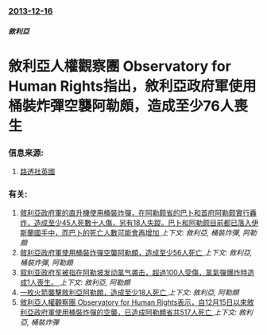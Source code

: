 ### [2013-12-16](/news/2013/12/16/index.md)

##### 敘利亞
#  敘利亞人權觀察團 Observatory for Human Rights指出，敘利亞政府軍使用桶裝炸彈空襲阿勒頗，造成至少76人喪生 




### 信息来源:

1. [路透社英國](http://uk.reuters.com/article/2013/12/17/uk-syria-crisis-aleppo-idUKBRE9BG12420131217)

### 有关:

1. [敘利亞政府軍的直升機使用桶裝炸彈，在阿勒颇省的巴卜和首府阿勒颇實行轟炸，造成至少45人死數十人傷，另有18人失蹤。巴卜和阿勒颇目前都已落入伊斯蘭國手中，而巴卜的死亡人數可能會再增加 ](/news/2015/05/30/敘利亞政府軍的直升機使用桶裝炸彈-在阿勒颇省的巴卜和首府阿勒颇實行轟炸-造成至少45人死數十人傷-另有18人失蹤-巴卜和.md) _上下文: 敘利亞, 桶裝炸彈, 阿勒頗_
2. [ 敘利亞政府軍使用桶裝炸彈空襲阿勒頗，造成至少56人死亡 ](/news/2013/12/22/敘利亞政府軍使用桶裝炸彈空襲阿勒頗-造成至少56人死亡.md) _上下文: 敘利亞, 桶裝炸彈, 阿勒頗_
3. [叙利亚政府军被指在阿勒坡发动氯气袭击，超過100人受傷，氯氣彈爆炸時造成1人喪生。 ](/news/2016/09/6/叙利亚政府军被指在阿勒坡发动氯气袭击-超過100人受傷-氯氣彈爆炸時造成1人喪生.md) _上下文: 敘利亞, 阿勒頗_
4. [ 一枚火箭襲擊敘利亞阿勒頗，造成至少18人死亡 ](/news/2013/12/4/一枚火箭襲擊敘利亞阿勒頗-造成至少18人死亡.md) _上下文: 敘利亞, 阿勒頗_
5. [ 敘利亞人權觀察團 Observatory for Human Rights表示，自12月15日以來敘利亞政府軍使用桶裝炸彈的空襲，已造成阿勒頗省共517人死亡 ](/news/2013/12/29/敘利亞人權觀察團-Observatory-for-Human-Rights表示-自12月15日以來敘利亞政府軍使用桶裝.md) _上下文: 敘利亞, 桶裝炸彈_
